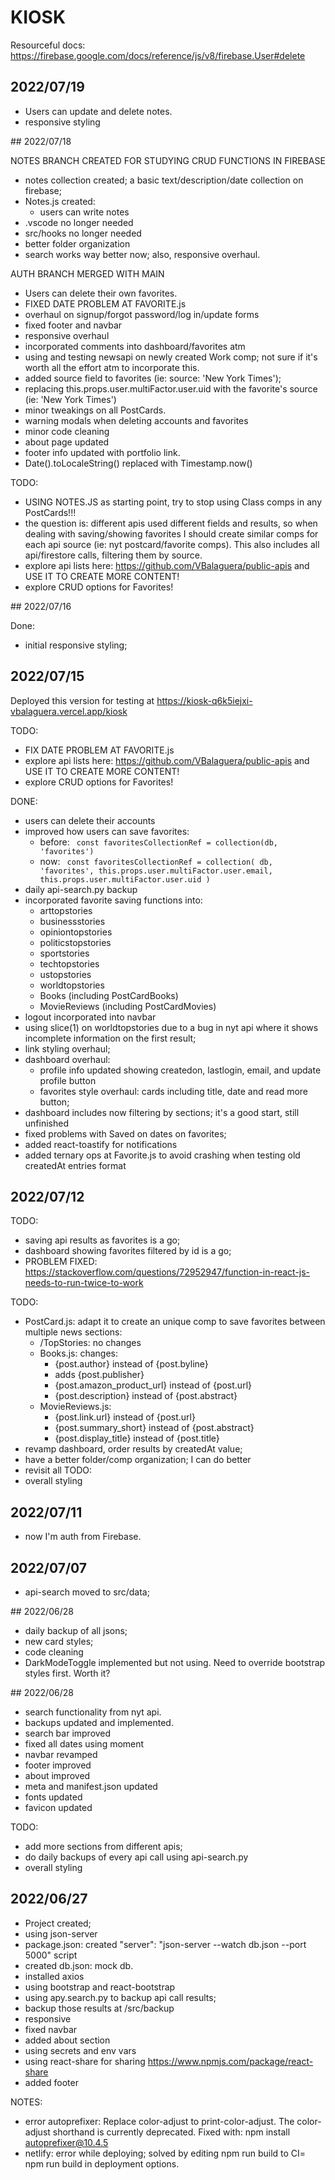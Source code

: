 # KIOSK

Resourceful docs: https://firebase.google.com/docs/reference/js/v8/firebase.User#delete

## 2022/07/19

- Users can update and delete notes.
- responsive styling

## 2022/07/18

NOTES BRANCH CREATED FOR STUDYING CRUD FUNCTIONS IN FIREBASE

- notes collection created; a basic text/description/date collection on firebase;
- Notes.js created:
  - users can write notes
- .vscode no longer needed
- src/hooks no longer needed
- better folder organization
- search works way better now; also, responsive overhaul.

AUTH BRANCH MERGED WITH MAIN

- Users can delete their own favorites.
- FIXED DATE PROBLEM AT FAVORITE.js
- overhaul on signup/forgot password/log in/update forms
- fixed footer and navbar
- responsive overhaul
- incorporated comments into dashboard/favorites atm
- using and testing newsapi on newly created Work comp; not sure if it's worth all the effort atm to incorporate this.
- added source field to favorites (ie: source: 'New York Times');
- replacing this.props.user.multiFactor.user.uid with the favorite's source (ie: 'New York Times')
- minor tweakings on all PostCards.
- warning modals when deleting accounts and favorites
- minor code cleaning
- about page updated
- footer info updated with portfolio link.
- Date().toLocaleString() replaced with Timestamp.now()

TODO:

- USING NOTES.JS as starting point, try to stop using Class comps in any PostCards!!!
- the question is: different apis used different fields and results, so when dealing with saving/showing favorites I should create similar comps for each api source (ie: nyt postcard/favorite comps). This also includes all api/firestore calls, filtering them by source.
- explore api lists here: https://github.com/VBalaguera/public-apis and USE IT TO CREATE MORE CONTENT!
- explore CRUD options for Favorites!

## 2022/07/16

Done:

- initial responsive styling;

## 2022/07/15

Deployed this version for testing at https://kiosk-q6k5iejxi-vbalaguera.vercel.app/kiosk

TODO:

- FIX DATE PROBLEM AT FAVORITE.js
- explore api lists here: https://github.com/VBalaguera/public-apis and USE IT TO CREATE MORE CONTENT!
- explore CRUD options for Favorites!

DONE:

- users can delete their accounts
- improved how users can save favorites:
  - before:
    <code>
    const favoritesCollectionRef = collection(db, 'favorites')
    </code>
  - now:
    <code>
    const favoritesCollectionRef = collection(
    db,
    'favorites',
    this.props.user.multiFactor.user.email,
    this.props.user.multiFactor.user.uid
    )
    </code>
- daily api-search.py backup
- incorporated favorite saving functions into:
  - arttopstories
  - businessstories
  - opiniontopstories
  - politicstopstories
  - sportstories
  - techtopstories
  - ustopstories
  - worldtopstories
  - Books (including PostCardBooks)
  - MovieReviews (including PostCardMovies)
- logout incorporated into navbar
- using slice(1) on worldtopstories due to a bug in nyt api where it shows incomplete information on the first result;
- link styling overhaul;
- dashboard overhaul:
  - profile info updated showing createdon, lastlogin, email, and update profile button
  - favorites style overhaul: cards including title, date and read more button;
- dashboard includes now filtering by sections; it's a good start, still unfinished
- fixed problems with Saved on dates on favorites;
- added react-toastify for notifications
- added ternary ops at Favorite.js to avoid crashing when testing old createdAt entries format

## 2022/07/12

TODO:

- saving api results as favorites is a go;
- dashboard showing favorites filtered by id is a go;
- PROBLEM FIXED: https://stackoverflow.com/questions/72952947/function-in-react-js-needs-to-run-twice-to-work

TODO:

- PostCard.js: adapt it to create an unique comp to save favorites between multiple news sections:
  - /TopStories: no changes
  - Books.js: changes:
    - {post.author} instead of {post.byline}
    - adds {post.publisher}
    - {post.amazon_product_url} instead of {post.url}
    - {post.description} instead of {post.abstract}
  - MovieReviews.js:
    - {post.link.url} instead of {post.url}
    - {post.summary_short} instead of {post.abstract}
    - {post.display_title} instead of {post.title}
- revamp dashboard, order results by createdAt value;
- have a better folder/comp organization; I can do better
- revisit all TODO:
- overall styling

## 2022/07/11

- now I'm auth from Firebase.

## 2022/07/07

- api-search moved to src/data;

## 2022/06/28

- daily backup of all jsons;
- new card styles;
- code cleaning
- DarkModeToggle implemented but not using. Need to override bootstrap styles first. Worth it?

## 2022/06/28

- search functionality from nyt api.
- backups updated and implemented.
- search bar improved
- fixed all dates using moment
- navbar revamped
- footer improved
- about improved
- meta and manifest.json updated
- fonts updated
- favicon updated

TODO:

- add more sections from different apis;
- do daily backups of every api call using api-search.py
- overall styling

## 2022/06/27

- Project created;
- using json-server
- package.json: created "server": "json-server --watch db.json --port 5000" script
- created db.json: mock db.
- installed axios
- using bootstrap and react-bootstrap
- using apy.search.py to backup api call results;
- backup those results at /src/backup
- responsive
- fixed navbar
- added about section
- using secrets and env vars
- using react-share for sharing https://www.npmjs.com/package/react-share
- added footer

NOTES:

- error autoprefixer: Replace color-adjust to print-color-adjust. The color-adjust shorthand is currently deprecated. Fixed with: npm install autoprefixer@10.4.5
- netlify: error while deploying; solved by editing npm run build to CI= npm run build in deployment options.
